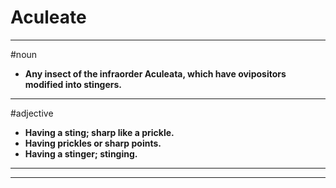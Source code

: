 # Aculeate
---
#noun
- **Any insect of the infraorder Aculeata, which have ovipositors modified into stingers.**
---
#adjective
- **Having a sting; sharp like a prickle.**
- **Having prickles or sharp points.**
- **Having a stinger; stinging.**
---
---
